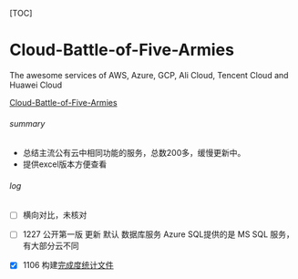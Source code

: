 [TOC]



# Cloud-Battle-of-Five-Armies

The awesome services of AWS, Azure, GCP, Ali Cloud, Tencent Cloud and Huawei Cloud

[Cloud-Battle-of-Five-Armies](Cloud-Battle-of-Five-Armies)



###### summary

- 总结主流公有云中相同功能的服务，总数200多，缓慢更新中。
- 提供excel版本方便查看



###### log

- [ ] 横向对比，未核对
- [ ] 1227  公开第一版 更新 默认 数据库服务 Azure SQL提供的是 MS SQL 服务，有大部分云不同
- [x] 1106  构建[完成度统计文件](五军之战-完成度统计)

